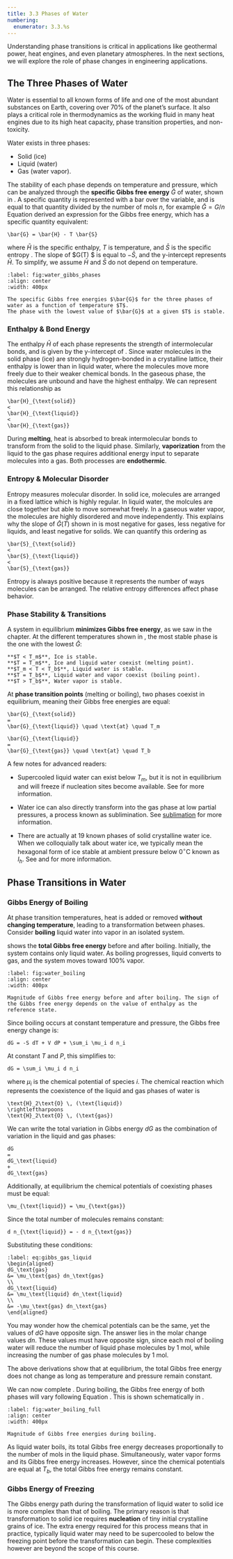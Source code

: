 ```yaml
---
title: 3.3 Phases of Water
numbering:
  enumerator: 3.3.%s
---
```



Understanding phase transitions is critical in applications like geothermal power, heat engines, and even planetary atmospheres. In the next sections, we will explore the role of phase changes in engineering applications.


## The Three Phases of Water

Water is essential to all known forms of life and one of the most abundant substances on Earth, covering over 70% of the planet’s surface.
It also plays a critical role in thermodynamics as the working fluid in many heat engines due to its high heat capacity, phase transition properties, and non-toxicity.

Water exists in three phases:
- Solid (ice)
- Liquid (water)
- Gas (water vapor).

The stability of each phase depends on temperature and pressure, which can be analyzed through the **specific Gibbs free energy** $\bar{G}$ of water, shown in [](#fig:water_gibbs_phases).
A specific quantity is represented with a bar over the variable, and is equal to that quantity divided by the number of mols $n$, for example $\bar{G} = G/n$
Equation [](#eq:gibbs_free_energy) derived an expression for the Gibbs free energy, which has a specific quantity equivalent:

```{math}
\bar{G} = \bar{H} - T \bar{S}
```

where $\bar{H}$ is the specific enthalpy, $T$ is temperature, and $\bar{S}$ is the specific entropy . The slope of $G(T) $ is equal to $-\bar{S}$, and the y-intercept represents $\bar{H}$. To simplify, we assume $\bar{H}$ and $\bar{S}$ do not depend on temperature.


```{figure} ../images/phase/solidliquidvapor.pdf
:label: fig:water_gibbs_phases
:align: center
:width: 400px

The specific Gibbs free energies $\bar{G}$ for the three phases of water as a function of temperature $T$.
The phase with the lowest value of $\bar{G}$ at a given $T$ is stable.
```

### Enthalpy & Bond Energy

The enthalpy $\bar{H}$ of each phase represents the strength of intermolecular bonds, and is given by the y-intercept of [](#fig:water_gibbs_phases).
Since water molecules in the solid phase (ice) are strongly hydrogen-bonded in a crystalline lattice, their enthalpy is lower than in liquid water, where the molecules move more freely due to their weaker chemical bonds.
In the gaseous phase, the molecules are unbound and have the highest enthalpy. We can represent this relationship as

```{math}
\bar{H}_{\text{solid}}
<
\bar{H}_{\text{liquid}}
<
\bar{H}_{\text{gas}}
```

During **melting**, heat is absorbed to break intermolecular bonds to transform from the solid to the liquid phase.
Similarly, **vaporization** from the liquid to the gas phase requires additional energy input to separate molecules into a gas.
Both processes are **endothermic**.


### Entropy & Molecular Disorder

Entropy measures molecular disorder.
In solid ice, molecules are arranged in a fixed lattice which is highly regular.
In liquid water, the molcules are close together but able to move somewhat freely.
In a gaseous water vapor, the molecules are highly disordered and move independently.
This explains why the slope of $\bar{G}(T)$ shown in [](#fig:water_gibbs_phases) is most negative for gases, less negative for liquids, and least negative for solids. We can quantify this ordering as

```{math}
\bar{S}_{\text{solid}}
<
\bar{S}_{\text{liquid}}
<
\bar{S}_{\text{gas}}
```

Entropy is always positive because it represents the number of ways molecules can be arranged.
The relative entropy differences affect phase behavior.


### Phase Stability & Transitions

A system in equilibrium **minimizes Gibbs free energy**, as we saw in the [](#sec:chem_eq) chapter.
At the different temperatures shown in [](#fig:water_gibbs_phases), the most stable phase is the one with the lowest $\bar{G}$:


```{csv-table}
**$T < T_m$**, Ice is stable.
**$T = T_m$**, Ice and liquid water coexist (melting point).
**$T_m < T < T_b$**, Liquid water is stable.
**$T = T_b$**, Liquid water and vapor coexist (boiling point).
**$T > T_b$**, Water vapor is stable.
```

At **phase transition points** (melting or boiling), two phases coexist in equilibrium, meaning their Gibbs free energies are equal:

```{math}
\bar{G}_{\text{solid}}
=
\bar{G}_{\text{liquid}} \quad \text{at} \quad T_m
```

```{math}
\bar{G}_{\text{liquid}}
=
\bar{G}_{\text{gas}} \quad \text{at} \quad T_b
```

A few notes for advanced readers:

- Supercooled liquid water can exist below $T_m$, but it is not in equilibrium and will freeze if nucleation sites become available. See [](wiki:Supercooling) for more information.

- Water ice can also directly transform into the gas phase at low partial pressures, a process known as sublimination. See [sublimation](wiki:Sublimation_(phase_transition)) for more information.

- There are actually at 19 known phases of solid crystalline water ice. When we colloquially talk about water ice, we typically mean the hexagonal form of ice stable at ambient pressure below $0^\circ$C known as $I_h$.
See [](wiki:Ice) and [](wiki:Phases_of_ice) for more information.




## Phase Transitions in Water

### Gibbs Energy of Boiling

At phase transition temperatures, heat is added or removed **without changing temperature**, leading to a transformation between phases. Consider **boiling** liquid water into vapor in an isolated system.

[](#fig:water_boiling) shows the **total Gibbs free energy** before and after boiling. Initially, the system contains only liquid water. As boiling progresses, liquid converts to gas, and the system moves toward 100% vapor.


```{figure} ../images/phase/GibbsGasLiquid.pdf
:label: fig:water_boiling
:align: center
:width: 400px

Magnitude of Gibbs free energy before and after boiling. The sign of the Gibbs free energy depends on the value of enthalpy as the reference state.
```


Since boiling occurs at constant temperature and pressure, the Gibbs free energy change is:

```{math}
dG = -S dT + V dP + \sum_i \mu_i d n_i
```

At constant $T$ and $P$, this simplifies to:

```{math}
dG = \sum_i \mu_i d n_i
```
where $\mu_i$ is the chemical potential of species $i$. The chemical reaction which represents the coexistence of the liquid and gas phases of water is

```{math}
\text{H}_2\text{O} \, (\text{liquid})
\rightleftharpoons
\text{H}_2\text{O} \, (\text{gas})
```

We can write the total variation in Gibbs energy $dG$ as the combination of variation in the liquid and gas phases:

```{math}
dG
=
dG_\text{liquid}
+
dG_\text{gas}
```

Additionally, at equilibrium the chemical potentials of coexisting phases must be equal:

```{math}
\mu_{\text{liquid}} = \mu_{\text{gas}}
```

Since the total number of molecules remains constant:

```{math}
d n_{\text{liquid}} = - d n_{\text{gas}}
```

Substituting these conditions:

```{math}
:label: eq:gibbs_gas_liquid
\begin{aligned}
dG_\text{gas}
&= \mu_\text{gas} dn_\text{gas}
\\
dG_\text{liquid}
&= \mu_\text{liquid} dn_\text{liquid}
\\
&= -\mu_\text{gas} dn_\text{gas}
\end{aligned}
```

You may wonder how the chemical potentials can be the same, yet the values of $dG$ have opposite sign. The answer lies in the molar change values $dn$. These values must have opposite sign, since each mol of boiling water will reduce the number of liquid phase molecules by 1 mol, while increasing the number of gas phase molecules by 1 mol.


The above derivations show that at equilibrium, the total Gibbs free energy does not change as long as temperature and pressure remain constant.


We can now complete [](#fig:water_boiling). During boiling, the Gibbs free energy of both phases will vary following Equation [](#eq:gibbs_gas_liquid). This is shown schematically in [](#fig:water_boiling_full).



```{figure} ../images/phase/GibbsGasLiquidFull.pdf
:label: fig:water_boiling_full
:align: center
:width: 400px

Magnitude of Gibbs free energies during boiling.
```

As liquid water boils, its total Gibbs free energy decreases proportionally to the number of mols in the liquid phase. Simultaneously, water vapor forms and its Gibbs free energy increases. However, since the chemical potentials are equal at $T_b$, the total Gibbs free energy remains constant.



### Gibbs Energy of Freezing

The Gibbs energy path during the transformation of liquid water to solid ice is more complex than that of boiling. The primary reason is that transformation to solid ice requires **nucleation** of tiny initial crystalline grains of ice. The extra energy required for this process means that in practice, typically liquid water may need to be supercooled to below the freezing point before the transformation can begin.
These complexities however are beyond the scope of this course.

